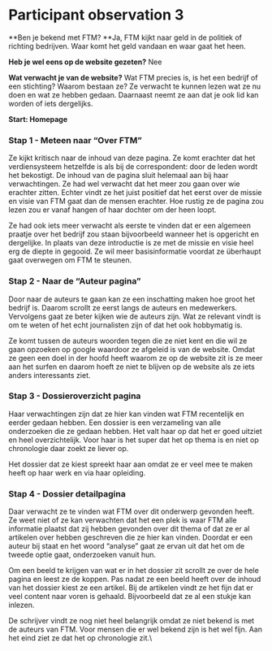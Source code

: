 # Participant observation 3

**Ben je bekend met FTM? **Ja, FTM kijkt naar geld in de politiek of richting bedrijven. Waar komt het geld vandaan en waar gaat het heen.&#x20;

**Heb je wel eens op de website gezeten?** Nee

**Wat verwacht je van de website?** Wat FTM precies is, is het een bedrijf of een stichting? Waarom bestaan ze? Ze verwacht te kunnen lezen wat ze nu doen en wat ze hebben gedaan. Daarnaast neemt ze aan dat je ook lid kan worden of iets dergelijks.&#x20;

**Start: Homepage**

### Stap 1 - Meteen naar “Over FTM”

Ze kijkt kritisch naar de inhoud van deze pagina. Ze komt erachter dat het verdiensysteem hetzelfde is als bij de correspondent: door de leden wordt het bekostigt. De inhoud van de pagina sluit helemaal aan bij haar verwachtingen. Ze had wel verwacht dat het meer zou gaan over wie erachter zitten. Echter vindt ze het juist positief dat het eerst over de missie en visie van FTM gaat dan de mensen erachter. Hoe rustig ze de pagina zou lezen zou er vanaf hangen of haar dochter om der heen loopt.&#x20;

Ze had ook iets meer verwacht als eerste te vinden dat er een algemeen praatje over het bedrijf zou staan bijvoorbeeld wanneer het is opgericht en dergelijke. In plaats van deze introductie is ze met de missie en visie heel erg de diepte in gegooid. Ze wil meer basisinformatie voordat ze überhaupt gaat overwegen om FTM te steunen.&#x20;

### Stap 2 - Naar de “Auteur pagina”

Door naar de auteurs te gaan kan ze een inschatting maken hoe groot het bedrijf is. Daarom scrollt ze eerst langs de auteurs en medewerkers. Vervolgens gaat ze beter kijken wie de auteurs zijn. Wat ze relevant vindt is om te weten of het echt journalisten zijn of dat het ook hobbymatig is.&#x20;

Ze komt tussen de auteurs woorden tegen die ze niet kent en die wil ze gaan opzoeken op google waardoor ze afgeleid is van de website. Omdat ze geen een doel in der hoofd heeft waarom ze op de website zit is ze meer aan het surfen en daarom hoeft ze niet te blijven op de website als ze iets anders interessants ziet.&#x20;

### Stap 3 - Dossieroverzicht pagina

Haar verwachtingen zijn dat ze hier kan vinden wat FTM recentelijk en eerder gedaan hebben. Een dossier is een verzameling van alle onderzoeken die ze gedaan hebben. Het valt haar op dat het er goed uitziet en heel overzichtelijk. Voor haar is het super dat het op thema is en niet op chronologie daar zoekt ze liever op.&#x20;

Het dossier dat ze kiest spreekt haar aan omdat ze er veel mee te maken heeft op haar werk en via haar opleiding.&#x20;

### Stap 4 - Dossier detailpagina

Daar verwacht ze te vinden wat FTM over dit onderwerp gevonden heeft. Ze weet niet of ze kan verwachten dat het een plek is waar FTM alle informatie plaatst dat zij hebben gevonden over dit thema of dat ze er al artikelen over hebben geschreven die ze hier kan vinden. Doordat er een auteur bij staat en het woord “analyse” gaat ze ervan uit dat het om de tweede optie gaat, onderzoeken vanuit hun.&#x20;

Om een beeld te krijgen van wat er in het dossier zit scrollt ze over de hele pagina en leest ze de koppen. Pas nadat ze een beeld heeft over de inhoud van het dossier kiest ze een artikel. Bij de artikelen vindt ze het fijn dat er veel content naar voren is gehaald. Bijvoorbeeld dat ze al een stukje kan inlezen.&#x20;

De schrijver vindt ze nog niet heel belangrijk omdat ze niet bekend is met de auteurs van FTM. Voor mensen die er wel bekend zijn is het wel fijn. Aan het eind ziet ze dat het op chronologie zit.\
